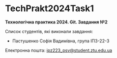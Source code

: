 # TechPrakt2024Task1
**Технологічна практика 2024. Git. Завдання №2**

Список студентів, які виконали завдання:
* Пастушенко Софія Вадимівна, група ІПЗ-22-3

Електронна пошта: ipz223_psv@student.ztu.edu.ua